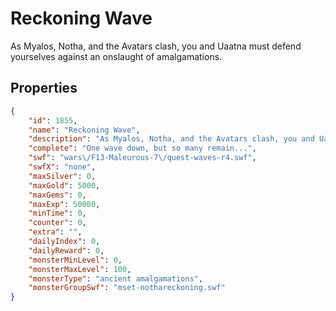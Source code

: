 # Reckoning Wave

As Myalos, Notha, and the Avatars clash, you and Uaatna must defend yourselves against an onslaught of amalgamations.

## Properties

```json
{
    "id": 1855,
    "name": "Reckoning Wave",
    "description": "As Myalos, Notha, and the Avatars clash, you and Uaatna must defend yourselves against an onslaught of amalgamations.",
    "complete": "One wave down, but so many remain...",
    "swf": "wars\/F13-Maleurous-7\/quest-waves-r4.swf",
    "swfX": "none",
    "maxSilver": 0,
    "maxGold": 5000,
    "maxGems": 0,
    "maxExp": 50000,
    "minTime": 0,
    "counter": 0,
    "extra": "",
    "dailyIndex": 0,
    "dailyReward": 0,
    "monsterMinLevel": 0,
    "monsterMaxLevel": 100,
    "monsterType": "ancient amalgamations",
    "monsterGroupSwf": "mset-nothareckoning.swf"
}
```

